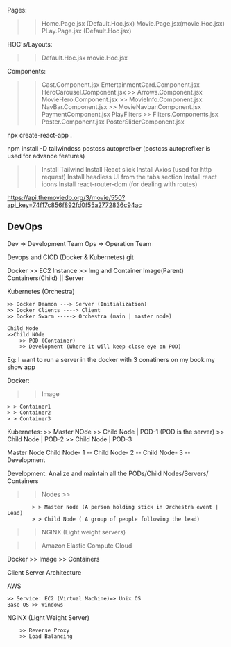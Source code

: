 Pages:

> > Home.Page.jsx (Default.Hoc.jsx)
> > Movie.Page.jsx(movie.Hoc.jsx)
> > PLay.Page.jsx (Default.Hoc.jsx)

HOC's/Layouts:

> > Default.Hoc.jsx
> > movie.Hoc.jsx

Components:

> > Cast.Component.jsx
> > EntertainmentCard.Component.jsx
> > HeroCarousel.Component.jsx >> Arrows.Component.jsx
> > MovieHero.Component.jsx >> MovieInfo.Component.jsx
> > NavBar.Component.jsx >> MovieNavbar.Component.jsx
> > PaymentComponent.jsx
> > PlayFilters >> Filters.Components.jsx
> > Poster.Component.jsx
> > PosterSliderComponent.jsx

<!-- When you don't want to write cd again and again to go into the project after creating it using npx create-react-app (projectname) the use the ommand below  -->

npx create-react-app .

<!-- Download Tailwind -->

npm install -D tailwindcss postcss autoprefixer (postcss autoprefixer is used for advance features)

> > Install Tailwind
> > Install React slick
> > Install Axios (used for http request)
> > Install headless UI from the tabs section
> > Install react icons
> > Install react-router-dom (for dealing with routes)

<!-- Movie DB API -->

https://api.themoviedb.org/3/movie/550?api_key=74f17c856f892fd0f55a2772836c94ac

## DevOps

Dev => Development Team
Ops => Operation Team

Devops and CICD (Docker & Kubernetes)
git

Docker >> EC2 Instance >> Img and Container
Image(Parent)
Containers(Child) || Server

Kubernetes (Orchestra)

    >> Docker Deamon ---> Server (Initialization)
    >> Docker Clients ----> Client
    >> Docker Swarm -----> Orchestra (main | master node)

    Child Node
    >>Child NOde
        >> POD (Container)
        >> Development (Where it will keep close eye on POD)

Eg: I want to run a server in the docker with 3 conatiners on my book my show app

Docker:

> > Image

    > > Container1
    > > Container2
    > > Container3

Kubernetes: >> Master NOde >> Child Node | POD-1 (POD is the server) >> Child Node | POD-2 >> Child Node | POD-3

Master Node
Child Node- 1 -- Child Node- 2 -- Child Node- 3 -- Development

Development: Analize and maintain all the PODs/Child Nodes/Servers/ Containers

> > Nodes >>

            > > Master Node (A person holding stick in Orchestra event | Lead)
            > > Child Node ( A group of people following the lead)

> > NGINX (Light weight servers)

> > Amazon Elastic Compute Cloud

Docker >> Image >> Containers

Client Server Architecture

AWS

    >> Service: EC2 (Virtual Machine)=> Unix OS
    Base OS >> Windows

NGINX (Light Weight Server)

        >> Reverse Proxy
        >> Load Balancing
